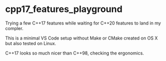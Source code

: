 # cpp17_features_playground

Trying a few C++17 features while waiting for C++20 features to land in my compler.

This is a minimal VS Code setup without Make or CMake created on OS X but also tested on Linux.

C++17 looks so much nicer than C++98, checking the ergonomics.
